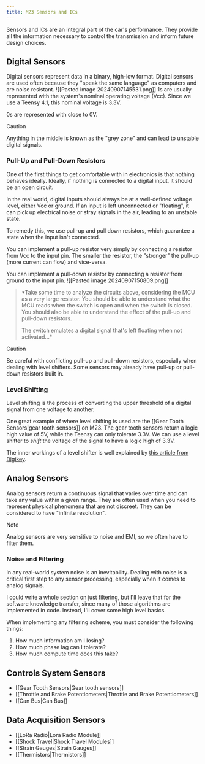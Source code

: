 ```yaml
---
title: M23 Sensors and ICs
---
```

Sensors and ICs are an integral part of the car's performance. They provide all the information necessary to control the transmission and inform future design choices. 

## Digital Sensors
Digital sensors represent data in a binary, high-low format. Digital sensors are used often because they "speak the same language" as computers and are noise resistant. 
![[Pasted image 20240907145531.png]]
1s are usually represented with the system's nominal operating voltage (Vcc). Since we use a Teensy 4.1, this nominal voltage is 3.3V.

0s are represented with close to 0V.

>[!CAUTION]
>Anything in the middle is known as the "grey zone" and can lead to unstable digital signals. 

### Pull-Up and Pull-Down Resistors
One of the first things to get comfortable with in electronics is that nothing behaves ideally. Ideally, if nothing is connected to a digital input, it should be an open circuit.

In the real world, digital inputs should always be at a well-defined voltage level, either Vcc or ground. If an input is left unconnected or "floating", it can pick up electrical noise or stray signals in the air, leading to an unstable state.

To remedy this, we use pull-up and pull down resistors, which guarantee a state when the input isn't connected.

You can implement a pull-up resistor very simply by connecting a resistor from Vcc to the input pin. The smaller the resistor, the "stronger" the pull-up (more current can flow) and vice-versa.

You can implement a pull-down resistor by connecting a resistor from ground to the input pin.
![[Pasted image 20240907150809.png]]
> *Take some time to analyze the circuits above, considering the MCU as a very large resistor. You should be able to understand what the MCU reads when the switch is open and when the switch is closed. You should also be able to understand the effect of the pull-up and pull-down resistors. 
> 
> The switch emulates a digital signal that's left floating when not activated...*

> [!CAUTION]
Be careful with conflicting pull-up and pull-down resistors, especially when dealing with level shifters. Some sensors may already have pull-up or pull-down resistors built in.

### Level Shifting
Level shifting is the process of converting the upper threshold of a digital signal from one voltage to another. 

One great example of where level shifting is used are the [[Gear Tooth Sensors|gear tooth sensors]] on M23. The gear tooth sensors return a logic high value of 5V, while the Teensy can only tolerate 3.3V. We can use a level shifter to *shift* the voltage of the signal to have a logic high of 3.3V.

The inner workings of a level shifter is well explained by [this article from Digikey](https://www.digikey.com/en/blog/logic-level-shifting-basics).

## Analog Sensors
Analog sensors return a continuous signal that varies over time and can take any value within a given range. They are often used when you need to represent physical phenomena that are not discreet. They can be considered to have "infinite resolution".

>[!NOTE]
>Analog sensors are very sensitive to noise and EMI, so we often have to filter them.
### Noise and Filtering
In any real-world system noise is an inevitability. Dealing with noise is a critical first step to any sensor processing, especially when it comes to analog signals. 

I could write a whole section on just filtering, but I'll leave that for the software knowledge transfer, since many of those algorithms are implemented in code. Instead, I'll cover some high level basics.

When implementing any filtering scheme, you must consider the following things:
1. How much information am I losing?
2. How much phase lag can I tolerate?
3. How much compute time does this take?

## Controls System Sensors
- [[Gear Tooth Sensors|Gear tooth sensors]]
- [[Throttle and Brake Potentiometers|Throttle and Brake Potentiometers]]
- [[Can Bus|Can Bus]]

## Data Acquisition Sensors
- [[LoRa Radio|Lora Radio Module]]
- [[Shock Travel|Shock Travel Modules]]
- [[Strain Gauges|Strain Gauges]]
- [[Thermistors|Thermistors]]


